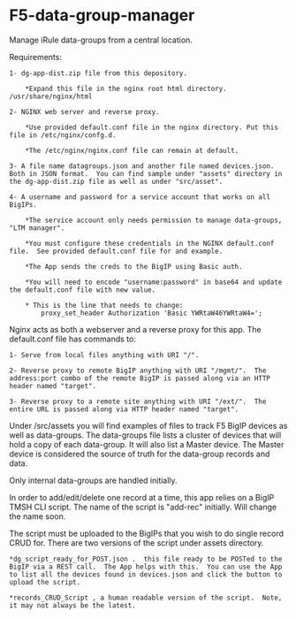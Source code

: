 
# F5-data-group-manager

Manage iRule data-groups from a central location.



Requirements:

	1- dg-app-dist.zip file from this depository.

	    *Expand this file in the nginx root html directory.  /usr/share/nginx/html

	2- NGINX web server and reverse proxy.  

	    *Use provided default.conf file in the nginx directory. Put this file in /etc/nginx/confg.d. 

	    *The /etc/nginx/nginx.conf file can remain at default.

	3- A file name datagroups.json and another file named devices.json.  Both in JSON format.  You can find sample under "assets" directory in the dg-app-dist.zip file as well as under "src/asset".

	4- A username and password for a service account that works on all BigIPs.

	    *The service account only needs permission to manage data-groups, "LTM manager".  

	    *You must configure these credentials in the NGINX default.conf file.  See provided default.conf file for and example. 

	    *The App sends the creds to the BigIP using Basic auth.  

	    *You will need to encode "username:password" in base64 and update the default.conf file with new value.  

	    * This is the line that needs to change:
			proxy_set_header Authorization 'Basic YWRtaW46YWRtaW4=';




Nginx acts as both a webserver and a reverse proxy for this app.  The default.conf file has commands to:

	1- Serve from local files anything with URI "/".

	2- Reverse proxy to remote BigIP anything with URI "/mgmt/".  The address:port combo of the remote BigIP is passed along via an HTTP header named "target".

	3- Reverse proxy to a remote site anything with URI "/ext/".  The entire URL is passed along via HTTP header named "target".


Under /src/assets you will find examples of files to track F5 BigIP devices as well as data-groups.  The data-groups file lists a cluster of devices that will hold a copy of each data-group.  It will also list a Master device.  The Master device is considered the source of truth for the data-group records and data.

Only internal data-groups are handled initially.

In order to add/edit/delete one record at a time, this app relies on a BigIP TMSH CLI script.  The name of the script is "add-rec" initially.  Will change the name soon.

The script must be uploaded to the BigIPs that you wish to do single record CRUD for.  There are two versions of the script under assets directory.

	*dg_script_ready_for_POST.json .  this file ready to be POSTed to the BigIP via a REST call.  The App helps with this.  You can use the App to list all the devices found in devices.json and click the button to upload the script.

	*records_CRUD_Script , a human readable version of the script.  Note, it may not always be the latest.


